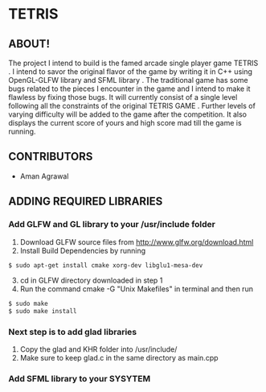 # TETRIS





## ABOUT!
The project I intend to build is the famed arcade single player game TETRIS . I intend to savor the original flavor of the game by writing it in C++ using OpenGL-GLFW library and SFML library . The traditional game has some bugs related to the pieces I encounter in the game and I intend to make it flawless by fixing those bugs. It will currently consist of a single level following all the constraints of the original TETRIS GAME . Further levels of varying difficulty will be added to the game after the competition. It also displays the current score of yours and high score mad till the game is running.
 
## CONTRIBUTORS
* Aman Agrawal

## ADDING REQUIRED LIBRARIES

### Add GLFW and GL library to your /usr/include folder

1. Download GLFW source files from http://www.glfw.org/download.html
2. Install Build Dependencies by running 
```sh
$ sudo apt-get install cmake xorg-dev libglu1-mesa-dev
```
3. cd in GLFW directory downloaded in step 1
4. Run the command cmake -G "Unix Makefiles" in terminal and then run 
```sh
$ sudo make
$ sudo make install
```
### Next step is to add glad libraries
1. Copy the glad and KHR folder into /usr/include/
2. Make sure to keep glad.c in the same directory as main.cpp

### Add SFML  library to your SYSYTEM



 

 






